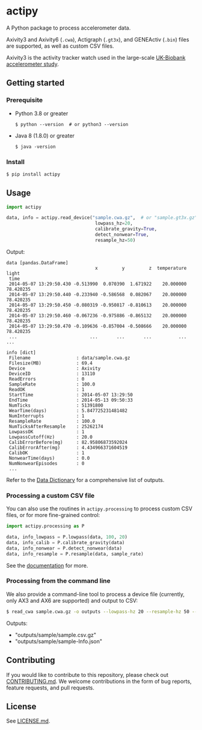 # actipy

A Python package to process accelerometer data.

Axivity3 and Axivity6 (`.cwa`), Actigraph (`.gt3x`), and GENEActiv (`.bin`) files are supported,
as well as custom CSV files.

Axivity3 is the activity tracker watch used in the large-scale
[UK-Biobank accelerometer study](https://journals.plos.org/plosone/article?id=10.1371/journal.pone.0169649).

## Getting started

### Prerequisite

- Python 3.8 or greater
    ```console
    $ python --version  # or python3 --version
    ```

- Java 8 (1.8.0) or greater
    ```console
    $ java -version
    ```

### Install

```bash
$ pip install actipy
```

<!-- With Conda:
```bash
$ conda install -c oxwear actipy
``` -->

## Usage

```python
import actipy

data, info = actipy.read_device("sample.cwa.gz",  # or "sample.gt3x.gz" or "sample.bin.gz"
                                 lowpass_hz=20,
                                 calibrate_gravity=True,
                                 detect_nonwear=True,
                                 resample_hz=50)
```

Output:
```console
data [pandas.DataFrame]
                                 x         y         z  temperature      light
 time
 2014-05-07 13:29:50.430 -0.513990  0.070390  1.671922    20.000000  78.420235
 2014-05-07 13:29:50.440 -0.233940 -0.586568  0.082067    20.000000  78.420235
 2014-05-07 13:29:50.450 -0.080319 -0.950817 -0.810613    20.000000  78.420235
 2014-05-07 13:29:50.460 -0.067236 -0.975886 -0.865132    20.000000  78.420235
 2014-05-07 13:29:50.470 -0.109636 -0.857004 -0.508666    20.000000  78.420235
 ...                           ...       ...       ...          ...        ...

info [dict]
 Filename                 : data/sample.cwa.gz
 Filesize(MB)             : 69.4
 Device                   : Axivity
 DeviceID                 : 13110
 ReadErrors               : 0
 SampleRate               : 100.0
 ReadOK                   : 1
 StartTime                : 2014-05-07 13:29:50
 EndTime                  : 2014-05-13 09:50:33
 NumTicks                 : 51391800
 WearTime(days)           : 5.847725231481482
 NumInterrupts            : 1
 ResampleRate             : 100.0
 NumTicksAfterResample    : 25262174
 LowpassOK                : 1
 LowpassCutoff(Hz)        : 20.0
 CalibErrorBefore(mg)     : 82.95806873592024
 CalibErrorAfter(mg)      : 4.434966371604519
 CalibOK                  : 1
 NonwearTime(days)        : 0.0
 NumNonwearEpisodes       : 0
 ...

```
Refer to the [Data Dictionary](data-dictionary.md) for a comprehensive list of outputs.

### Processing a custom CSV file
You can also use the routines in `actipy.processing` to process custom CSV files, or for more fine-grained control:

```python
import actipy.processing as P

data, info_lowpass = P.lowpass(data, 100, 20)
data, info_calib = P.calibrate_gravity(data)
data, info_nonwear = P.detect_nonwear(data)
data, info_resample = P.resample(data, sample_rate)
```

See the [documentation](https://actipy.readthedocs.io/en/latest/) for more.

### Processing from the command line
We also provide a command-line tool to process a device file (currently, only AX3 and AX6 are supported) and output to CSV:
```bash
$ read_cwa sample.cwa.gz -o outputs --lowpass-hz 20 --resample-hz 50 --calibrate-gravity --detect-nonwear
```

Outputs:
  - "outputs/sample/sample.csv.gz"
  - "outputs/sample/sample-Info.json"


## Contributing
If you would like to contribute to this repository, please check out [CONTRIBUTING.md](https://github.com/OxWearables/actipy/blob/main/CONTRIBUTING.md).
We welcome contributions in the form of bug reports, feature requests, and pull requests. 

## License
See [LICENSE.md](LICENSE.md).
